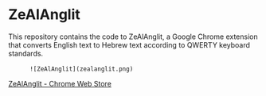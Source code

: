 # ZeAlAnglit

This repository contains the code to ZeAlAnglit, a Google Chrome extension that converts English text to Hebrew text according to QWERTY keyboard standards.

          ![ZeAlAnglit](zealanglit.png)

[ZeAlAnglit - Chrome Web Store](https://chrome.google.com/webstore/detail/zealanglit/edbokodemfffoekhacajdkeelphgmibp?hl=en&authuser=3)

